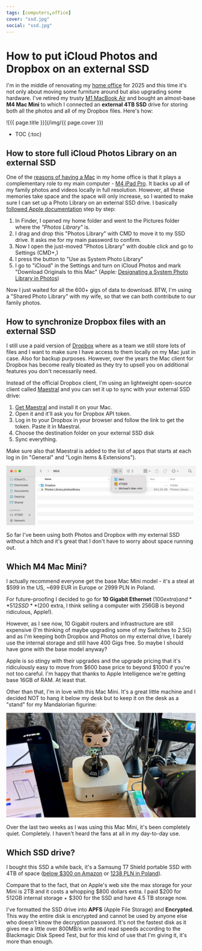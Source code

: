 ```yaml
---
tags: [computers,office]
cover: "ssd.jpg"
social: "ssd.jpg"
---
```


# How to put iCloud Photos and Dropbox on an external SSD

I'm in the middle of renovating my [home office](/office) for 2025 and this time it's not only about moving some furniture around but also upgrading some hardware. I've retired my trusty [M1 MacBook Air](/ipadmac/) and bought an almost-base **M4 Mac Mini** to which I connected an **external 4TB SSD** drive for storing both all the photos and all of my Dropbox files. Here's how:

<!--More-->

![{{ page.title }}](/img/{{ page.cover }})

* TOC
{:toc}

## How to store full iCloud Photos Library on an external SSD

One of the [reasons of having a Mac](/ipadmac) in my home office is that it plays a complementary role to my main computer - [M4 iPad Pro](/ipadm4). It backs up all of my family photos and videos locally in full resolution. However, all these memories take space and the space will only increase, so I wanted to make sure I can set up a Photo Library on an external SSD drive. I basically [followed Apple documentation](https://support.apple.com/en-us/108345) step by step:

1. In Finder, I opened my home folder and went to the Pictures folder where the *"Photos Library"* is.
2. I drag and drop this "Photos Library" with CMD to move it to my SSD drive. It asks me for my main password to confirm.
3. Now I open the just-moved "Photos Library" with double click and go to Settings (CMD+,)
4. I press the button to "Use as System Photo Library"
5. I go to "iCloud" in the Settings and turn on iCloud Photos and mark "Download Originals to this Mac" (Apple: [Designating a System Photo Library in Photos](https://support.apple.com/en-us/104946))

Now I just waited for all the 600+ gigs of data to download. BTW, I'm using a "Shared Photo Library" with my wife, so that we can both contribute to our family photos.

## How to synchronize Dropbox files with an external SSD

I still use a paid version of [Dropbox](https://www.dropbox.com/referrals/AACwPnD3pwZyaDY_rBhkDthxaFpSR5pPtw4) where as a team we still store lots of files and I want to make sure I have access to them locally on my Mac just in case. Also for backup purposes. However, over the years the Mac client for Dropbox has become really bloated as they try to upsell you on additional features you don't necessarily need.

Instead of the official Dropbox client, I'm using an lightweight open-source client called [Maestral](https://maestral.app) and you can set it up to sync with your external SSD drive:

1. [Get Maestral](https://github.com/samschott/maestral/releases) and install it on your Mac.
2. Open it and it'll ask you for Dropbox API token.
3. Log in to your Dropbox in your browser and follow the link to get the token. Paste it in Maestral.
4. Choose the destination folder on your external SSD disk
5. Sync everything.

Make sure also that Maestral is added to the list of apps that starts at each log in (in "General" and "Login Items & Extensions").

![{{ page.title }} folder](/img/ssd-folder.jpg)

So far I've been using both Photos and Dropbox with my external SSD without a hitch and it's great that I don't have to worry about space running out.

## Which M4 Mac Mini?

I actually recommend everyone get the base Mac Mini model - it's a steal at $599 in the US, ~699 EUR in Europe or 2999 PLN in Poland.

For future-proofing I decided to go for **10 Gigabit Ethernet** ($100 extra) and **512 SSD** ($200 extra, I think selling a computer with 256GB is beyond ridiculous, Apple!).

However, as I see now, 10 Gigabit routers and infrastructure are still expensive (I'm thinking of maybe upgrading some of my Switches to 2.5G) and as I'm keeping both Dropbox and Photos on my external drive, I barely use the internal storage and still have 400 Gigs free. So maybe I should have gone with the base model anyway?

Apple is so stingy with their upgrades and the upgrade pricing that it's ridiculously easy to move from $600 base price to beyond $1000 if you're not too careful. I'm happy that thanks to Apple Intelligence we're getting base 16GB of RAM. At least that.

Other than that, I'm in love with this Mac Mini. It's a great little machine and I decided NOT to hang it below my desk but to keep it on the desk as a "stand" for my Mandalorian figurine:

![{{ page.title }} mando](/img/ssd-mando.jpg)

Over the last two weeks as I was using this Mac Mini, it's been completely quiet. Completely. I haven't heard the fans at all in my day-to-day use.

## Which SSD drive?

I bought this SSD a while back, it's a Samsung T7 Shield portable SSD with 4TB of space ([below $300 on Amazon](https://amzn.to/41jitw1) or [1238 PLN in Poland](https://amzn.to/41zXJl6)).

Compare that to the fact, that on Apple's web site the max storage for your Mini is 2TB and it costs a whopping $800 dollars extra. I paid $200 for 512GB internal storage + $300 for the SSD and have 4.5 TB storage now.

I've formatted the SSD drive into **APFS** (Apple File Storage) and **Encrypted**. This way the entire disk is encrypted and cannot be used by anyone else who doesn't know the decryption password. It's not the fastest disk as it gives me a little over 800MB/s write and read speeds according to the Blackmagic Disk Speed Test, but for this kind of use that I'm giving it, it's more than enough.

[n]: https://michael.gratis/nozbe
[np]: https://michael.gratis/nozbepersonal